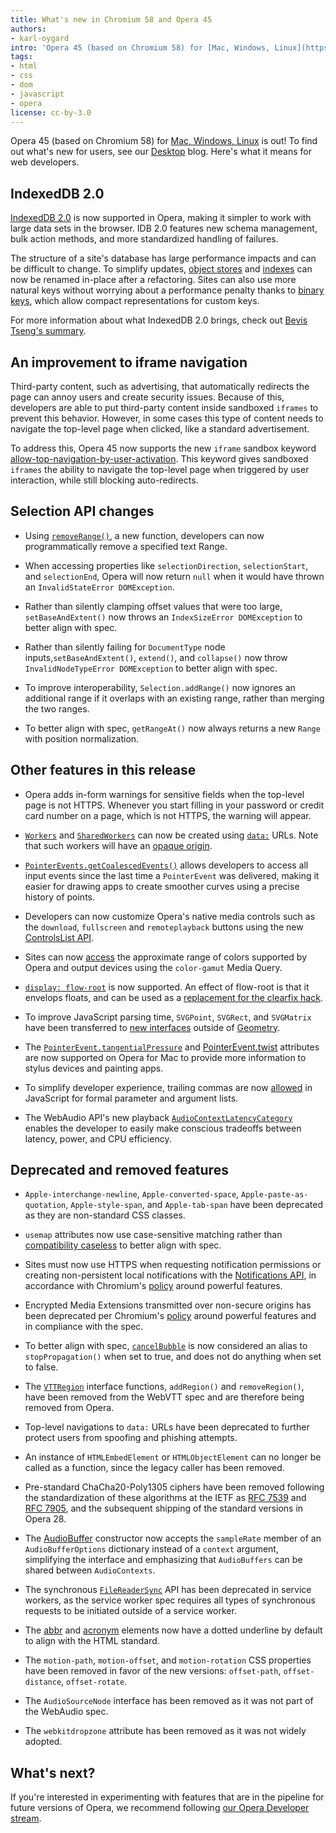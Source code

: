 ```yaml
---
title: What's new in Chromium 58 and Opera 45
authors:
- karl-oygard
intro: 'Opera 45 (based on Chromium 58) for [Mac, Windows, Linux](https://www.opera.com/computer) is out! To find out what's new for users, see our [Desktop](https://www.opera.com/blogs/desktop/) blog. Here's what it means for web developers.'
tags:
- html
- css
- dom
- javascript
- opera
license: cc-by-3.0
---
```


Opera 45 (based on Chromium 58) for [Mac, Windows,
Linux](https://www.opera.com/computer) is out! To find out what's new
for users, see our [Desktop](https://www.opera.com/blogs/desktop/)
blog. Here's what it means for web developers.

## IndexedDB 2.0

[IndexedDB 2.0](http://w3c.github.io/IndexedDB/) is now supported in
Opera, making it simpler to work with large data sets in the
browser. IDB 2.0 features new schema management, bulk action methods,
and more standardized handling of failures.

The structure of a site's database has large performance impacts and
can be difficult to change. To simplify updates, [object
stores](https://w3c.github.io/IndexedDB/#dom-idbobjectstore-name) and
[indexes](https://w3c.github.io/IndexedDB/#index-construct) can now be
renamed in-place after a refactoring. Sites can also use more natural
keys without worrying about a performance penalty thanks to [binary
keys](https://w3c.github.io/IndexedDB/#key-construct), which allow
compact representations for custom keys.

For more information about what IndexedDB 2.0 brings, check out
[Bevis Tseng's
summary](https://hacks.mozilla.org/2016/10/whats-new-in-indexeddb-2-0/).

## An improvement to iframe navigation

Third-party content, such as advertising, that automatically redirects
the page can annoy users and create security issues. Because of this,
developers are able to put third-party content inside sandboxed
`iframes` to prevent this behavior. However, in some cases this type of
content needs to navigate the top-level page when clicked, like a
standard advertisement.

To address this, Opera 45 now supports the new `iframe` sandbox
keyword
[allow-top-navigation-by-user-activation](https://html.spec.whatwg.org/multipage/browsers.html#attr-iframe-sandbox-allow-top-navigation-by-user-activation). This
keyword gives sandboxed `iframes` the ability to navigate the
top-level page when triggered by user interaction, while still
blocking auto-redirects.


## Selection API changes

* Using
  [`removeRange()`](https://developer.mozilla.org/en-US/docs/Web/API/Selection/removeRange),
  a new function, developers can now programmatically remove a
  specified text Range.

* When accessing properties like `selectionDirection`,
  `selectionStart`, and `selectionEnd`, Opera will now return `null`
  when it would have thrown an `InvalidStateError DOMException`.

* Rather than silently clamping offset values that were too large,
  `setBaseAndExtent()` now throws an `IndexSizeError DOMException` to
  better align with spec.

* Rather than silently failing for `DocumentType` node
  inputs,`setBaseAndExtent()`, `extend()`, and `collapse()` now throw
  `InvalidNodeTypeError DOMException` to better align with spec.

* To improve interoperability, `Selection.addRange()` now ignores an
  additional range if it overlaps with an existing range, rather than
  merging the two ranges.

* To better align with spec, `getRangeAt()` now always returns a new
  `Range` with position normalization.


## Other features in this release

* Opera adds in-form warnings for sensitive fields when the top-level
  page is not HTTPS. Whenever you start filling in your password or
  credit card number on a page, which is not HTTPS, the warning will
  appear.

* [`Workers`](https://developer.mozilla.org/en-US/docs/Web/API/Worker)
  and
  [`SharedWorkers`](https://developer.mozilla.org/en/docs/Web/API/SharedWorker)
  can now be created using
  [`data:`](https://developer.mozilla.org/en-US/docs/Web/HTTP/Basics_of_HTTP/Data_URIs)
  URLs.  Note that such workers will have an [opaque
  origin](https://html.spec.whatwg.org/multipage/browsers.html#concept-origin-opaque).

* [`PointerEvents.getCoalescedEvents()`](https://w3c.github.io/pointerevents/extension.html)
  allows developers to access all input events since the last time a
  `PointerEvent` was delivered, making it easier for drawing apps to
  create smoother curves using a precise history of points.

* Developers can now customize Opera's native media controls such as
  the `download`, `fullscreen` and `remoteplayback` buttons using the
  new [ControlsList
  API](https://github.com/WICG/controls-list/blob/gh-pages/explainer.md).

* Sites can now
  [access](https://googlechrome.github.io/samples/media/color-gamut-media-query.html)
  the approximate range of colors supported by Opera and output
  devices using the `color-gamut` Media Query.

* [`display:
  flow-root`](https://drafts.csswg.org/css-display-3/#valdef-display-flow-root)
  is now supported.  An effect of flow-root is that it envelops
  floats, and can be used as a [replacement for the clearfix
  hack](https://codepen.io/rachelandrew/pen/RKgevX).

* To improve JavaScript parsing time, `SVGPoint`, `SVGRect`, and
  `SVGMatrix` have been transferred to [new
  interfaces](https://hacks.mozilla.org/2014/03/introducing-the-getboxquads-api/)
  outside of [Geometry](https://www.w3.org/TR/geometry-1/).

* The
  [`PointerEvent.tangentialPressure`](https://w3c.github.io/pointerevents/#dom-pointerevent-tangentialpressure)
  and
  [PointerEvent.twist](https://w3c.github.io/pointerevents/#dom-pointerevent-twist)
  attributes are now supported on Opera for Mac to provide more
  information to stylus devices and painting apps.

* To simplify developer experience, trailing commas are now
  [allowed](https://github.com/tc39/proposal-trailing-function-commas)
  in JavaScript for formal parameter and argument lists.

* The WebAudio API's new playback
  [`AudioContextLatencyCategory`](https://webaudio.github.io/web-audio-api/#BaseAudioContext)
  enables the developer to easily make conscious tradeoffs between
  latency, power, and CPU efficiency.

## Deprecated and removed features

* `Apple-interchange-newline`, `Apple-converted-space`,
  `Apple-paste-as-quotation`, `Apple-style-span`, and `Apple-tab-span`
  have been deprecated as they are non-standard CSS classes.

* `usemap` attributes now use case-sensitive matching rather than
  [compatibility
  caseless](https://w3c.github.io/html/infrastructure.html#compatibility-caseless)
  to better align with spec.

* Sites must now use HTTPS when requesting notification permissions or
  creating non-persistent local notifications with the [Notifications
  API](https://developer.mozilla.org/en-US/docs/Web/API/Notifications_API),
  in accordance with Chromium's
  [policy](https://sites.google.com/a/chromium.org/dev/Home/chromium-security/deprecating-powerful-features-on-insecure-origins)
  around powerful features.

* Encrypted Media Extensions transmitted over non-secure origins has
  been deprecated per Chromium's
  [policy](https://sites.google.com/a/chromium.org/dev/Home/chromium-security/deprecating-powerful-features-on-insecure-origins)
  around powerful features and in compliance with the spec.

* To better align with spec,
  [`cancelBubble`](https://dom.spec.whatwg.org/#dom-event-cancelbubble)
  is now considered an alias to `stopPropagation()` when set to true,
  and does not do anything when set to false.

* The
  [`VTTRegion`](https://w3c.github.io/webvtt/#the-vttregion-interface)
  interface functions, `addRegion()` and `removeRegion()`, have been
  removed from the WebVTT spec and are therefore being removed from
  Opera.

* Top-level navigations to `data:` URLs have been deprecated to further
  protect users from spoofing and phishing attempts.

* An instance of `HTMLEmbedElement` or `HTMLObjectElement` can no
  longer be called as a function, since the legacy caller has been
  removed.

* Pre-standard ChaCha20-Poly1305 ciphers have been removed following
  the standardization of these algorithms at the IETF as [RFC
  7539](https://tools.ietf.org/html/rfc7539) and [RFC
  7905](https://tools.ietf.org/html/rfc7905), and the subsequent
  shipping of the standard versions in Opera 28.

* The
  [AudioBuffer](https://webaudio.github.io/web-audio-api/#AudioBuffer)
  constructor now accepts the `sampleRate` member of an
  `AudioBufferOptions` dictionary instead of a `context` argument,
  simplifying the interface and emphasizing that `AudioBuffers` can be
  shared between `AudioContexts`.

* The synchronous
  [`FileReaderSync`](https://developer.mozilla.org/en-US/docs/Web/API/FileReaderSync)
  API has been deprecated in service workers, as the service worker
  spec requires all types of synchronous requests to be initiated
  outside of a service worker.

* The
  [abbr](https://developer.mozilla.org/en/docs/Web/HTML/Element/abbr)
  and
  [acronym](https://developer.mozilla.org/en-US/docs/Web/HTML/Element/acronym)
  elements now have a dotted underline by default to align with the
  HTML standard.

* The `motion-path`, `motion-offset`, and `motion-rotation` CSS
  properties have been removed in favor of the new versions:
  `offset-path`, `offset-distance`, `offset-rotate`.

* The `AudioSourceNode` interface has been removed as it was not part
  of the WebAudio spec.

* The `webkitdropzone` attribute has been removed as it was not widely
  adopted.

## What's next?

If you're interested in experimenting with features that are in the
pipeline for future versions of Opera, we recommend following [our
Opera Developer stream](https://www.opera.com/developer).
